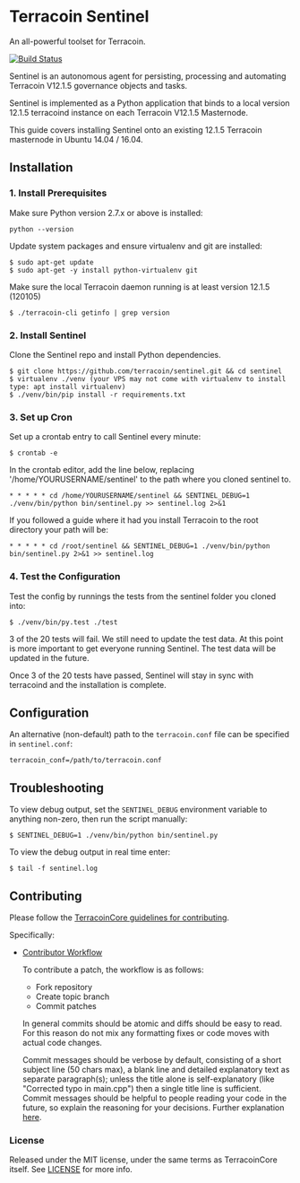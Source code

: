 # Terracoin Sentinel

An all-powerful toolset for Terracoin.

[![Build Status](https://travis-ci.org/terracoin/sentinel.svg?branch=master)](https://travis-ci.org/terracoin/sentinel)

Sentinel is an autonomous agent for persisting, processing and automating Terracoin V12.1.5 governance objects and tasks.

Sentinel is implemented as a Python application that binds to a local version 12.1.5 terracoind instance on each Terracoin V12.1.5 Masternode.

This guide covers installing Sentinel onto an existing 12.1.5 Terracoin masternode in Ubuntu 14.04 / 16.04.

## Installation

### 1. Install Prerequisites

Make sure Python version 2.7.x or above is installed:

    python --version

Update system packages and ensure virtualenv and git are installed:

    $ sudo apt-get update
    $ sudo apt-get -y install python-virtualenv git

Make sure the local Terracoin daemon running is at least version 12.1.5 (120105)

    $ ./terracoin-cli getinfo | grep version

### 2. Install Sentinel

Clone the Sentinel repo and install Python dependencies.

    $ git clone https://github.com/terracoin/sentinel.git && cd sentinel
    $ virtualenv ./venv (your VPS may not come with virtualenv to install type: apt install virtualenv)
    $ ./venv/bin/pip install -r requirements.txt

### 3. Set up Cron

Set up a crontab entry to call Sentinel every minute:

    $ crontab -e

In the crontab editor, add the line below, replacing '/home/YOURUSERNAME/sentinel' to the path where you cloned sentinel to.

    * * * * * cd /home/YOURUSERNAME/sentinel && SENTINEL_DEBUG=1 ./venv/bin/python bin/sentinel.py >> sentinel.log 2>&1
    
If you followed a guide where it had you install Terracoin to the root directory your path will be:

    * * * * * cd /root/sentinel && SENTINEL_DEBUG=1 ./venv/bin/python bin/sentinel.py 2>&1 >> sentinel.log

### 4. Test the Configuration

Test the config by runnings the tests from the sentinel folder you cloned into:

    $ ./venv/bin/py.test ./test

3 of the 20 tests will fail.  We still need to update the test data.  At this point is more important to get everyone running Sentinel.  The test data will be updated in the future.

Once 3 of the 20 tests have passed, Sentinel will stay in sync with terracoind and the installation is complete.

## Configuration

An alternative (non-default) path to the `terracoin.conf` file can be specified in `sentinel.conf`:

    terracoin_conf=/path/to/terracoin.conf

## Troubleshooting

To view debug output, set the `SENTINEL_DEBUG` environment variable to anything non-zero, then run the script manually:

    $ SENTINEL_DEBUG=1 ./venv/bin/python bin/sentinel.py

To view the debug output in real time enter:

    $ tail -f sentinel.log
   
## Contributing

Please follow the [TerracoinCore guidelines for contributing](https://github.com/terracoin/terracoin/blob/v0.12.1.x/CONTRIBUTING.md).

Specifically:

* [Contributor Workflow](https://github.com/terracoin/terracoin/blob/v0.12.1.x/CONTRIBUTING.md#contributor-workflow)

    To contribute a patch, the workflow is as follows:

    * Fork repository
    * Create topic branch
    * Commit patches

    In general commits should be atomic and diffs should be easy to read. For this reason do not mix any formatting fixes or code moves with actual code changes.

    Commit messages should be verbose by default, consisting of a short subject line (50 chars max), a blank line and detailed explanatory text as separate paragraph(s); unless the title alone is self-explanatory (like "Corrected typo in main.cpp") then a single title line is sufficient. Commit messages should be helpful to people reading your code in the future, so explain the reasoning for your decisions. Further explanation [here](http://chris.beams.io/posts/git-commit/).

### License

Released under the MIT license, under the same terms as TerracoinCore itself. See [LICENSE](LICENSE) for more info.
